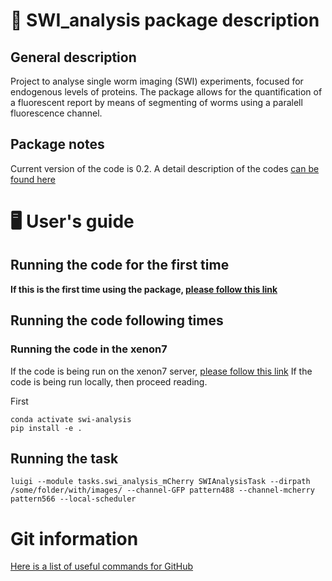 # 🐛 SWI_analysis package description
## General description
Project to analyse single worm imaging (SWI) experiments, focused for endogenous levels of proteins. The package allows for the quantification of a fluorescent report by means of segmenting of worms using a paralell fluorescence channel.

## Package notes
Current version of the code is 0.2. A detail description of the codes [can be found here](docs/package_notes.md)

# 🖥️ User's guide
## Running the code for the first time
**If this is the first time using the package, [please follow this link](docs/first_time.md)**

## Running the code following times
### Running the code in the xenon7
If the code is being run on the xenon7 server, [please follow this link](docs/xenon7.md)
If the code is being run locally, then proceed reading.

First

```
conda activate swi-analysis
pip install -e .
```


## Running the task

```
luigi --module tasks.swi_analysis_mCherry SWIAnalysisTask --dirpath /some/folder/with/images/ --channel-GFP pattern488 --channel-mcherry pattern566 --local-scheduler
```


# Git information
[Here is a list of useful commands for GitHub](docs/github_usage.md)
